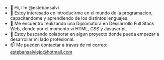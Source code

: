 - 👋 Hi, I’m @estebansalvi
- 👀 Estoy interesado en introducirme en el mundo de la programacion,  capacitandome y  aprendiendo de los distintos lenguajes.
- 🌱 Me encuentro realizando una Diplomatura en Dessarrollo Full Stack Web, donde por el momento vi HTML, CSS y Javascript.
- 💞️ Estoy buscando colaborar en algun proyecto donde pueda empezar a desarrollar mi lado  profesional.
- 📫 Me pueden contactar a traves de mi correo: estebansalviejo@hotmail.com

<!---
estebansalvi/estebansalvi is a ✨ special ✨ repository because its `README.md` (this file) appears on your GitHub profile.
You can click the Preview link to take a look at your changes.
--->
